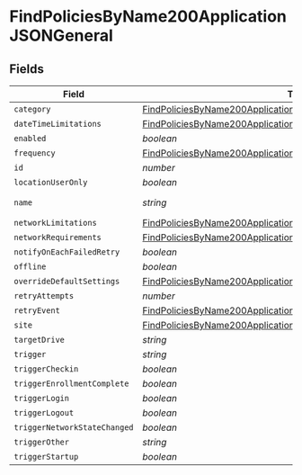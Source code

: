 # FindPoliciesByName200ApplicationJSONGeneral


## Fields

| Field                                                                                                                                                               | Type                                                                                                                                                                | Required                                                                                                                                                            | Description                                                                                                                                                         | Example                                                                                                                                                             |
| ------------------------------------------------------------------------------------------------------------------------------------------------------------------- | ------------------------------------------------------------------------------------------------------------------------------------------------------------------- | ------------------------------------------------------------------------------------------------------------------------------------------------------------------- | ------------------------------------------------------------------------------------------------------------------------------------------------------------------- | ------------------------------------------------------------------------------------------------------------------------------------------------------------------- |
| `category`                                                                                                                                                          | [FindPoliciesByName200ApplicationJSONGeneralCategory](../../models/operations/findpoliciesbyname200applicationjsongeneralcategory.md)                               | :heavy_minus_sign:                                                                                                                                                  | N/A                                                                                                                                                                 |                                                                                                                                                                     |
| `dateTimeLimitations`                                                                                                                                               | [FindPoliciesByName200ApplicationJSONGeneralDateTimeLimitations](../../models/operations/findpoliciesbyname200applicationjsongeneraldatetimelimitations.md)         | :heavy_minus_sign:                                                                                                                                                  | N/A                                                                                                                                                                 |                                                                                                                                                                     |
| `enabled`                                                                                                                                                           | *boolean*                                                                                                                                                           | :heavy_minus_sign:                                                                                                                                                  | N/A                                                                                                                                                                 |                                                                                                                                                                     |
| `frequency`                                                                                                                                                         | [FindPoliciesByName200ApplicationJSONGeneralFrequency](../../models/operations/findpoliciesbyname200applicationjsongeneralfrequency.md)                             | :heavy_minus_sign:                                                                                                                                                  | N/A                                                                                                                                                                 |                                                                                                                                                                     |
| `id`                                                                                                                                                                | *number*                                                                                                                                                            | :heavy_minus_sign:                                                                                                                                                  | N/A                                                                                                                                                                 | 1                                                                                                                                                                   |
| `locationUserOnly`                                                                                                                                                  | *boolean*                                                                                                                                                           | :heavy_minus_sign:                                                                                                                                                  | N/A                                                                                                                                                                 |                                                                                                                                                                     |
| `name`                                                                                                                                                              | *string*                                                                                                                                                            | :heavy_check_mark:                                                                                                                                                  | N/A                                                                                                                                                                 | Disk Encryption                                                                                                                                                     |
| `networkLimitations`                                                                                                                                                | [FindPoliciesByName200ApplicationJSONGeneralNetworkLimitations](../../models/operations/findpoliciesbyname200applicationjsongeneralnetworklimitations.md)           | :heavy_minus_sign:                                                                                                                                                  | N/A                                                                                                                                                                 |                                                                                                                                                                     |
| `networkRequirements`                                                                                                                                               | [FindPoliciesByName200ApplicationJSONGeneralNetworkRequirements](../../models/operations/findpoliciesbyname200applicationjsongeneralnetworkrequirements.md)         | :heavy_minus_sign:                                                                                                                                                  | N/A                                                                                                                                                                 |                                                                                                                                                                     |
| `notifyOnEachFailedRetry`                                                                                                                                           | *boolean*                                                                                                                                                           | :heavy_minus_sign:                                                                                                                                                  | N/A                                                                                                                                                                 |                                                                                                                                                                     |
| `offline`                                                                                                                                                           | *boolean*                                                                                                                                                           | :heavy_minus_sign:                                                                                                                                                  | N/A                                                                                                                                                                 |                                                                                                                                                                     |
| `overrideDefaultSettings`                                                                                                                                           | [FindPoliciesByName200ApplicationJSONGeneralOverrideDefaultSettings](../../models/operations/findpoliciesbyname200applicationjsongeneraloverridedefaultsettings.md) | :heavy_minus_sign:                                                                                                                                                  | N/A                                                                                                                                                                 |                                                                                                                                                                     |
| `retryAttempts`                                                                                                                                                     | *number*                                                                                                                                                            | :heavy_minus_sign:                                                                                                                                                  | N/A                                                                                                                                                                 |                                                                                                                                                                     |
| `retryEvent`                                                                                                                                                        | [FindPoliciesByName200ApplicationJSONGeneralRetryEvent](../../models/operations/findpoliciesbyname200applicationjsongeneralretryevent.md)                           | :heavy_minus_sign:                                                                                                                                                  | N/A                                                                                                                                                                 |                                                                                                                                                                     |
| `site`                                                                                                                                                              | [FindPoliciesByName200ApplicationJSONGeneralSite](../../models/operations/findpoliciesbyname200applicationjsongeneralsite.md)                                       | :heavy_minus_sign:                                                                                                                                                  | N/A                                                                                                                                                                 |                                                                                                                                                                     |
| `targetDrive`                                                                                                                                                       | *string*                                                                                                                                                            | :heavy_minus_sign:                                                                                                                                                  | N/A                                                                                                                                                                 | /                                                                                                                                                                   |
| `trigger`                                                                                                                                                           | *string*                                                                                                                                                            | :heavy_minus_sign:                                                                                                                                                  | N/A                                                                                                                                                                 |                                                                                                                                                                     |
| `triggerCheckin`                                                                                                                                                    | *boolean*                                                                                                                                                           | :heavy_minus_sign:                                                                                                                                                  | N/A                                                                                                                                                                 |                                                                                                                                                                     |
| `triggerEnrollmentComplete`                                                                                                                                         | *boolean*                                                                                                                                                           | :heavy_minus_sign:                                                                                                                                                  | N/A                                                                                                                                                                 |                                                                                                                                                                     |
| `triggerLogin`                                                                                                                                                      | *boolean*                                                                                                                                                           | :heavy_minus_sign:                                                                                                                                                  | N/A                                                                                                                                                                 |                                                                                                                                                                     |
| `triggerLogout`                                                                                                                                                     | *boolean*                                                                                                                                                           | :heavy_minus_sign:                                                                                                                                                  | N/A                                                                                                                                                                 |                                                                                                                                                                     |
| `triggerNetworkStateChanged`                                                                                                                                        | *boolean*                                                                                                                                                           | :heavy_minus_sign:                                                                                                                                                  | N/A                                                                                                                                                                 |                                                                                                                                                                     |
| `triggerOther`                                                                                                                                                      | *string*                                                                                                                                                            | :heavy_minus_sign:                                                                                                                                                  | N/A                                                                                                                                                                 |                                                                                                                                                                     |
| `triggerStartup`                                                                                                                                                    | *boolean*                                                                                                                                                           | :heavy_minus_sign:                                                                                                                                                  | N/A                                                                                                                                                                 |                                                                                                                                                                     |